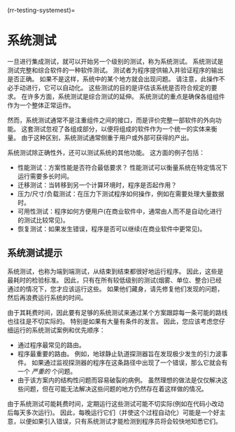 (rr-testing-systemest)=
# 系统测试

一旦进行集成测试，就可以开始另一个级别的测试，称为系统测试。 系统测试是测试完整和综合软件的一种软件测试。 测试者为程序提供输入并验证程序的输出是否正确。 如果不是这样，系统中的某个地方就会出现问题。 请注意，此操作不必手动进行，它可以自动化。 这些测试的目的是评估该系统是否符合规定的要求。 在许多方面，系统测试是综合测试的延伸。 系统测试的重点是确保各组组件作为一个整体正常运作。

然而，系统测试通常不是注重组件之间的接口，而是评价完整一部软件的外向功能。 这套测试忽视了各组成部分，以便将组成的软件作为一个统一的实体来衡量。 由于这种区别，系统测试通常侧重于用户或外部可获得的产出。

系统测试除正确性外，还可以测试系统的其他功能。 这方面的例子包括：

- 性能测试：方案性能是否符合最低要求？ 性能测试可以衡量系统在特定情况下运行需要多长时间。
- 迁移测试：当转移到另一个计算环境时，程序是否起作用？
- 压力/尺寸/负载测试：在压力下测试程序如何操作，例如在需要处理大量数据时。
- 可用性测试：程序如何方便用户(在商业软件中，通常由人而不是自动化进行的测试比较常见)。
- 恢复测试：如果发生错误，程序是否可以继续(在商业软件中更常见)。

## 系统测试提示

系统测试，也称为端到端测试，从结束到结束都很好地运行程序。 因此，这些是最耗时的检验标准。 因此，只有在所有较低级别的测试(烟雾、单位、整合)已经通过的情况下，您才应该运行这些。 如果他们藏身，请先修复他们发现的问题，然后再浪费运行系统的时间。

由于其耗费时间，因此要有足够的系统测试来通过某个方案跟踪每一条可能的路线也往往是不切实际的。 特别是如果有大量有条件的发言。 因此，您应该考虑您仔细运行的系统测试案例和优先顺序：

- 通过程序最常见的路由。
- 程序最重要的路由。 例如，地球静止轨道探测器旨在发现极少发生的引力波事件。 如果通过监视探测器的程序在这条路径中出现了一个错误，那么它就会有一个 *严重的* 个问题。
- 由于该方案内的结构性问题而容易破裂的病例。 虽然理想的做法是仅仅解决这些问题，但在可能无法解决这些问题的地方仍然存在着这样做的情况。

由于系统测试可能耗费时间，定期运行这些测试可能不切实际(例如在代码小改动后每天多次运行)。 因此，每晚运行它们（并使这个过程自动化）可能是一个好主意，以便如果引入错误，只有系统测试才能检测到程序员将会较快地知悉它们。
